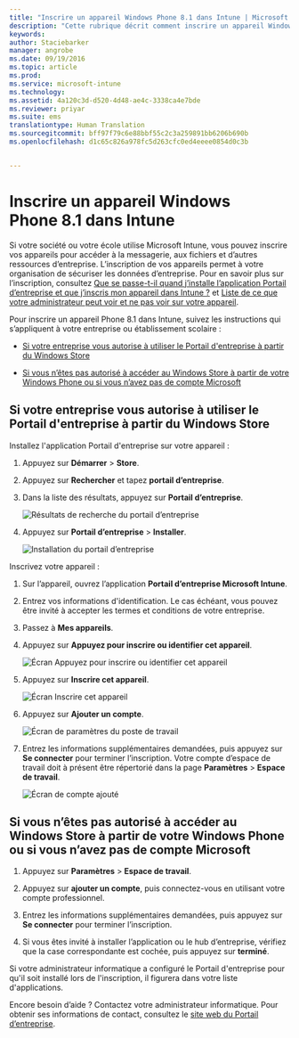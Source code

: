 ```yaml
---
title: "Inscrire un appareil Windows Phone 8.1 dans Intune | Microsoft Intune"
description: "Cette rubrique décrit comment inscrire un appareil Windows Phone 8.1 dans Intune"
keywords: 
author: Staciebarker
manager: angrobe
ms.date: 09/19/2016
ms.topic: article
ms.prod: 
ms.service: microsoft-intune
ms.technology: 
ms.assetid: 4a120c3d-d520-4d48-ae4c-3338ca4e7bde
ms.reviewer: priyar
ms.suite: ems
translationtype: Human Translation
ms.sourcegitcommit: bff97f79c6e88bbf55c2c3a259891bb6206b690b
ms.openlocfilehash: d1c65c826a978fc5d263cfc0ed4eeee0854d0c3b


---
```



# Inscrire un appareil Windows Phone 8.1 dans Intune

Si votre société ou votre école utilise Microsoft Intune, vous pouvez inscrire vos appareils pour accéder à la messagerie, aux fichiers et d’autres ressources d’entreprise. L’inscription de vos appareils permet à votre organisation de sécuriser les données d’entreprise. Pour en savoir plus sur l’inscription, consultez [Que se passe-t-il quand j’installe l’application Portail d’entreprise et que j’inscris mon appareil dans Intune ?](what-happens-if-you-install-the-company-portal-app-and-enroll-your-device-in-intune-windows.md) et [Liste de ce que votre administrateur peut voir et ne pas voir sur votre appareil](what-can-your-it-administrator-see-when-you-enroll-your-device-in-intune-windows.md).


Pour inscrire un appareil Phone 8.1 dans Intune, suivez les instructions qui s’appliquent à votre entreprise ou établissement scolaire :

-   [Si votre entreprise vous autorise à utiliser le Portail d'entreprise à partir du Windows Store](#if-your-company-lets-you-use-the-company-portal-from-the-windows-store)

-   [Si vous n’êtes pas autorisé à accéder au Windows Store à partir de votre Windows Phone ou si vous n’avez pas de compte Microsoft](#if-you-are-not-allowed-to-access-the-windows-store-from-your-windows-phone-or-if-you-do-not-have-a-microsoft-account)

## Si votre entreprise vous autorise à utiliser le Portail d'entreprise à partir du Windows Store
Installez l'application Portail d'entreprise sur votre appareil :

1.  Appuyez sur **Démarrer** &gt; **Store**.

2.  Appuyez sur **Rechercher** et tapez **portail d’entreprise**.

3.  Dans la liste des résultats, appuyez sur **Portail d’entreprise**.

    ![Résultats de recherche du portail d’entreprise](./media/WP81-1-CP-search-store-v2.png)

4.  Appuyez sur **Portail d’entreprise** &gt; **Installer**.

    ![Installation du portail d’entreprise](./media/WP81-2-CP-install-v2.png)

Inscrivez votre appareil :

1.  Sur l’appareil, ouvrez l’application **Portail d’entreprise Microsoft Intune**.

2.  Entrez vos informations d'identification. Le cas échéant, vous pouvez être invité à accepter les termes et conditions de votre entreprise.

3.  Passez à **Mes appareils**.

4.  Appuyez sur **Appuyez pour inscrire ou identifier cet appareil**.

    ![Écran Appuyez pour inscrire ou identifier cet appareil](./media/WP81-enroll-1-swipe-my-devices.png)

5.  Appuyez sur **Inscrire cet appareil**.

    ![Écran Inscrire cet appareil](./media/WP81-enroll-2-enroll-this-device.png)

6.  Appuyez sur **Ajouter un compte**.

    ![Écran de paramètres du poste de travail](./media/WP81-enroll-3-workplace-add-acct.png)

7.  Entrez les informations supplémentaires demandées, puis appuyez sur **Se connecter** pour terminer l’inscription. Votre compte d’espace de travail doit à présent être répertorié dans la page **Paramètres** &gt; **Espace de travail**.

    ![Écran de compte ajouté](./media/WP81-enroll-4-account-added.png)

## Si vous n’êtes pas autorisé à accéder au Windows Store à partir de votre Windows Phone ou si vous n’avez pas de compte Microsoft

1.  Appuyez sur **Paramètres** &gt; **Espace de travail**.

2.  Appuyez sur **ajouter un compte**, puis connectez-vous en utilisant votre compte professionnel.

3.  Entrez les informations supplémentaires demandées, puis appuyez sur **Se connecter** pour terminer l’inscription.

4.  Si vous êtes invité à installer l’application ou le hub d’entreprise, vérifiez que la case correspondante est cochée, puis appuyez sur **terminé**.

Si votre administrateur informatique a configuré le Portail d'entreprise pour qu'il soit installé lors de l'inscription, il figurera dans votre liste d'applications.

Encore besoin d’aide ? Contactez votre administrateur informatique. Pour obtenir ses informations de contact, consultez le [site web du Portail d’entreprise](http://portal.manage.microsoft.com).




<!--HONumber=Sep16_HO3-->


